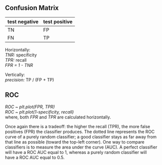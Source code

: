 

## Confusion Matrix
| test negative | test positive |
| ---  | --- |
| TN | FP |
| FN | TP |

Horizontally:  
*TNR:* specificity  
*TPR:* recall  
*FPR = 1 - TNR*


Vertically:  
*precision:* TP / (FP + TP)  

## ROC
*ROC ~ plt.plot(FPR, TPR)*  
*ROC ~ plt.plot(1-specificity, recall)*  
where, both *FPR* and *TPR* are calculated horizontally.       

Once again there is a tradeoff: the higher the recall (TPR), the more false positives (FPR) the classifier produces. The dotted line represents the ROC curve of a purely random classifier; a good classifier stays as far away from that line as possible (toward the top-left corner). One way to compare classifiers is to measure the area under the curve (AUC). A perfect classifier will have a ROC AUC equal to 1, whereas a purely random classifier will have a ROC AUC equal to 0.5.
 
